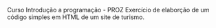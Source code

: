 Curso Introdução a programação - PROZ
Exercício de elaborção de um código simples em HTML de um site de turismo.
